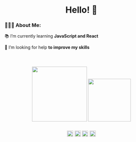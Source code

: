 <h1 align=center> Hello! 👋</h1>

<h3> 👨🏽‍💻 About Me: </h3>

<p> 📚 I’m currently learning <b>JavaScript and React</b></p>
    
<p> 🤝 I’m looking for help <b>to improve my skills</b></p>

<h2 align=center>
<br>
<img height="180em" src="https://github-readme-stats.vercel.app/api?username=mirandaph&theme=gotham&show_icons=true" />
<img height="140em" src="https://github-readme-stats.vercel.app/api/top-langs/?username=mirandaph&&theme=gotham&hide=html&layout=compact" />
<br>
<br>
<img height="20em" src="https://img.shields.io/badge/-HTML5-333333?style=flat&logo=HTML5" />
<img height="20em" src="https://img.shields.io/badge/-CSS-333333?style=flat&logo=CSS3&logoColor=1572B6" />
<img height="20em" src="https://img.shields.io/badge/-JavaScript-333333?style=flat&logo=javascript" />
<img height="20em" src="https://img.shields.io/badge/-React-333333?style=flat&logo=react" />
<br>
<br>
</h2>
